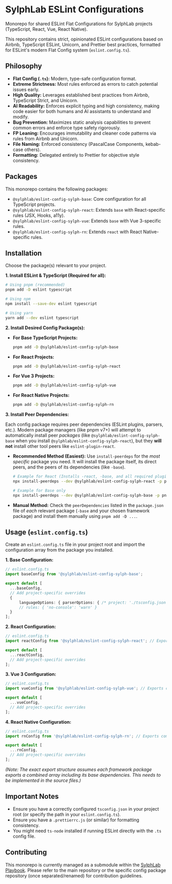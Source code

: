 # SylphLab ESLint Configurations

Monorepo for shared ESLint Flat Configurations for SylphLab projects (TypeScript, React, Vue, React Native).

This repository contains strict, opinionated ESLint configurations based on Airbnb, TypeScript ESLint, Unicorn, and Prettier best practices, formatted for ESLint's modern Flat Config system (`eslint.config.ts`).

## Philosophy

*   **Flat Config (`.ts`):** Modern, type-safe configuration format.
*   **Extreme Strictness:** Most rules enforced as errors to catch potential issues early.
*   **High Quality:** Leverages established best practices from Airbnb, TypeScript Strict, and Unicorn.
*   **AI Readability:** Enforces explicit typing and high consistency, making code easier for both humans and AI assistants to understand and modify.
*   **Bug Prevention:** Maximizes static analysis capabilities to prevent common errors and enforce type safety rigorously.
*   **FP Leaning:** Encourages immutability and cleaner code patterns via rules from Airbnb and Unicorn.
*   **File Naming:** Enforced consistency (PascalCase Components, kebab-case others).
*   **Formatting:** Delegated entirely to Prettier for objective style consistency.

## Packages

This monorepo contains the following packages:

*   `@sylphlab/eslint-config-sylph-base`: Core configuration for all TypeScript projects.
*   `@sylphlab/eslint-config-sylph-react`: Extends `base` with React-specific rules (JSX, Hooks, a11y).
*   `@sylphlab/eslint-config-sylph-vue`: Extends `base` with Vue 3-specific rules.
*   `@sylphlab/eslint-config-sylph-rn`: Extends `react` with React Native-specific rules.

## Installation

Choose the package(s) relevant to your project.

**1. Install ESLint & TypeScript (Required for all):**
```bash
# Using pnpm (recommended)
pnpm add -D eslint typescript

# Using npm
npm install --save-dev eslint typescript

# Using yarn
yarn add --dev eslint typescript
```

**2. Install Desired Config Package(s):**

*   **For Base TypeScript Projects:**
    ```bash
    pnpm add -D @sylphlab/eslint-config-sylph-base
    ```
*   **For React Projects:**
    ```bash
    pnpm add -D @sylphlab/eslint-config-sylph-react
    ```
*   **For Vue 3 Projects:**
    ```bash
    pnpm add -D @sylphlab/eslint-config-sylph-vue
    ```
*   **For React Native Projects:**
    ```bash
    pnpm add -D @sylphlab/eslint-config-sylph-rn
    ```

**3. Install Peer Dependencies:**

Each config package requires peer dependencies (ESLint plugins, parsers, etc.). Modern package managers (like pnpm v7+) will attempt to automatically install peer *packages* (like `@sylphlab/eslint-config-sylph-base` when you install `@sylphlab/eslint-config-sylph-react`), but they **will not** install other tool peers like `eslint-plugin-react`.

*   **Recommended Method (Easiest):** Use `install-peerdeps` for the *most specific* package you need. It will install the package itself, its direct peers, and the peers of its dependencies (like `-base`).
    ```bash
    # Example for React (Installs -react, -base, and all required plugins/tools)
    npx install-peerdeps --dev @sylphlab/eslint-config-sylph-react -p pnpm

    # Example for Base only
    npx install-peerdeps --dev @sylphlab/eslint-config-sylph-base -p pnpm
    ```

*   **Manual Method:** Check the `peerDependencies` listed in the `package.json` file of *each* relevant package (`-base` and your chosen framework package) and install them manually using `pnpm add -D ...`.

## Usage (`eslint.config.ts`)

Create an `eslint.config.ts` file in your project root and import the configuration array from the package you installed.

**1. Base Configuration:**
```typescript
// eslint.config.ts
import baseConfig from '@sylphlab/eslint-config-sylph-base';

export default [
  ...baseConfig,
  // Add project-specific overrides
  {
      languageOptions: { parserOptions: { /* project: './tsconfig.json' */ } },
      // rules: { 'no-console': 'warn' }
  }
];
```

**2. React Configuration:**
```typescript
// eslint.config.ts
import reactConfig from '@sylphlab/eslint-config-sylph-react'; // Exports combined base + react

export default [
  ...reactConfig,
  // Add project-specific overrides
];
```

**3. Vue 3 Configuration:**
```typescript
// eslint.config.ts
import vueConfig from '@sylphlab/eslint-config-sylph-vue'; // Exports combined base + vue

export default [
  ...vueConfig,
  // Add project-specific overrides
];
```

**4. React Native Configuration:**
```typescript
// eslint.config.ts
import rnConfig from '@sylphlab/eslint-config-sylph-rn'; // Exports combined base + react + rn

export default [
  ...rnConfig,
  // Add project-specific overrides
];
```
*(Note: The exact export structure assumes each framework package exports a combined array including its base dependencies. This needs to be implemented in the source files.)*

## Important Notes

*   Ensure you have a correctly configured `tsconfig.json` in your project root (or specify the path in your `eslint.config.ts`).
*   Ensure you have a `.prettierrc.js` (or similar) for formatting consistency.
*   You might need `ts-node` installed if running ESLint directly with the `.ts` config file.

## Contributing

This monorepo is currently managed as a submodule within the [SylphLab Playbook](https://github.com/sylphlab/Playbook). Please refer to the main repository or the specific config package repository (once separated/renamed) for contribution guidelines.
